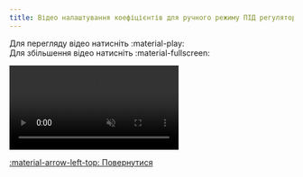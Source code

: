 ```yaml
---
title: Відео налаштування коефіцієнтів для ручного режиму ПІД регулятора 
--- 
```


Для перегляду відео натисніть :material-play:   
Для збільшення відео натисніть :material-fullscreen:   


<video controls disablepictureinpicture muted>
  <source src="../assets/video/nex-pid.mp4" type="video/mp4" />Тег video не підтримується вашим браузером.<a href="../assets/video/nex-pid.mp4">Скачати відео.</a>
</video>

[:material-arrow-left-top: Повернутися](../manual-interface/#manual-settings-pid)
